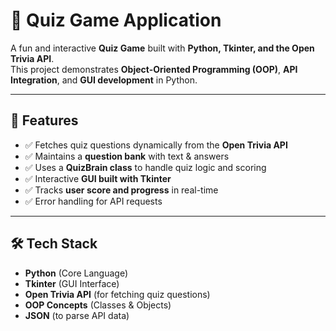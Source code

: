 # 🎯 Quiz Game Application  

A fun and interactive **Quiz Game** built with **Python, Tkinter, and the Open Trivia API**.  
This project demonstrates **Object-Oriented Programming (OOP)**, **API Integration**, and **GUI development** in Python.  

---

## 🚀 Features
- ✅ Fetches quiz questions dynamically from the **Open Trivia API**  
- ✅ Maintains a **question bank** with text & answers  
- ✅ Uses a **QuizBrain class** to handle quiz logic and scoring  
- ✅ Interactive **GUI built with Tkinter**  
- ✅ Tracks **user score and progress** in real-time  
- ✅ Error handling for API requests  

---

## 🛠️ Tech Stack
- **Python** (Core Language)  
- **Tkinter** (GUI Interface)  
- **Open Trivia API** (for fetching quiz questions)  
- **OOP Concepts** (Classes & Objects)  
- **JSON** (to parse API data)  

